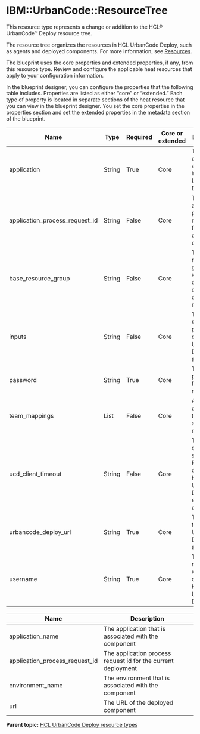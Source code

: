 # IBM::UrbanCode::ResourceTree

This resource type represents a change or addition to the HCL® UrbanCode™ Deploy resource tree.

The resource tree organizes the resources in HCL UrbanCode Deploy, such as agents and deployed components. For more information, see [Resources](../../com.udeploy.doc/topics/resources_ch.md).

The blueprint uses the core properties and extended properties, if any, from this resource type. Review and configure the applicable heat resources that apply to your configuration information.

In the blueprint designer, you can configure the properties that the following table includes. Properties are listed as either “core” or “extended.” Each type of property is located in separate sections of the heat resource that you can view in the blueprint designer. You set the core properties in the properties section and set the extended properties in the metadata section of the blueprint.

|Name|Type|Required|Core or extended|Description|
|----|----|--------|----------------|-----------|
|application|String|True|Core|The name of the application in HCL UrbanCode Deploy|
|application\_process\_request\_id|String|False|Core|The application process request id for the current deployment|
|base\_resource\_group|String|False|Core|The base resource group name which will contain the created child resources|
|inputs|String|False|Core|The environment properties on an HCL UrbanCode Deploy application|
|password|String|True|Core|The password for the user name|
|team\_mappings|List|False|Core|A list of one or more teams to assign new resources to|
|ucd\_client\_timeout|String|False|Core|The amount of time in seconds for REST API calls to the HCL UrbanCode Deploy server to complete|
|urbancode\_deploy\_url|String|True|Core|The URL of the HCL UrbanCode Deploy server|
|username|String|True|Core|The user name with which to connect to HCL UrbanCode Deploy|

|Name|Description|
|----|-----------|
|application\_name|The application that is associated with the component|
|application\_process\_request\_id|The application process request id for the current deployment|
|environment\_name|The environment that is associated with the component|
|url|The URL of the deployed component|

**Parent topic:** [HCL UrbanCode Deploy resource types](../../com.edt.heat.reference.doc/topics/ref_heat_types_ucd_ov.md)

